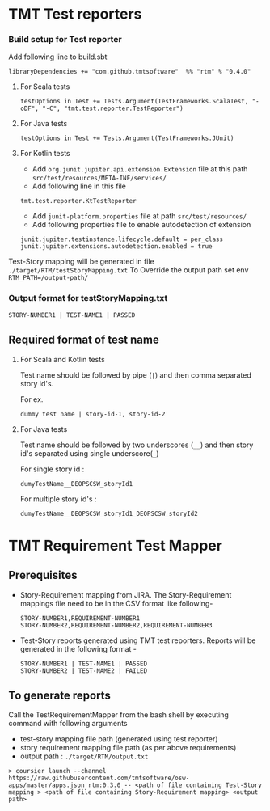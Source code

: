 # TMT Test reporters

### Build setup for Test reporter
Add following line to build.sbt

```
libraryDependencies += "com.github.tmtsoftware"  %% "rtm" % "0.4.0"
```


1. For Scala tests

    ```
    testOptions in Test += Tests.Argument(TestFrameworks.ScalaTest, "-oDF", "-C", "tmt.test.reporter.TestReporter")
    ```
2. For Java tests

    ```
    testOptions in Test += Tests.Argument(TestFrameworks.JUnit)
    ```
3. For Kotlin tests

    - Add `org.junit.jupiter.api.extension.Extension` file at this path `src/test/resources/META-INF/services/`
    - Add following line in this file 
    ```
    tmt.test.reporter.KtTestReporter
    ```
    - Add `junit-platform.properties` file at path `src/test/resources/`
    - Add following properties file to enable autodetection of extension
    
    ```
    junit.jupiter.testinstance.lifecycle.default = per_class
    junit.jupiter.extensions.autodetection.enabled = true
    ```

Test-Story mapping will be generated in file `./target/RTM/testStoryMapping.txt` 
To Override the output path set env `RTM_PATH=/output-path/`

### Output format for testStoryMapping.txt
```
STORY-NUMBER1 | TEST-NAME1 | PASSED
```

## Required format of test name

1. For Scala and Kotlin tests 

    Test name should be followed by pipe (`|`) and then comma separated story id's.

    For ex.
    ```
    dummy test name | story-id-1, story-id-2
    ```
2. For Java tests

    Test name should be followed by two underscores (`__`) and then story id's separated using single underscore(`_`)

    For single story id :
    ```
    dumyTestName__DEOPSCSW_storyId1
    ```
    For multiple story id's :
    ```
    dumyTestName__DEOPSCSW_storyId1_DEOPSCSW_storyId2
    ```

# TMT Requirement Test Mapper


## Prerequisites 
- Story-Requirement mapping from JIRA.
    The Story-Requirement mappings file need to be in the  CSV format like following-
    ```
    STORY-NUMBER1,REQUIREMENT-NUMBER1
    STORY-NUMBER2,REQUIREMENT-NUMBER2,REQUIREMENT-NUMBER3
    ```
- Test-Story reports generated using TMT test reporters.
    Reports will be generated in the following format -
    ```
    STORY-NUMBER1 | TEST-NAME1 | PASSED
    STORY-NUMBER2 | TEST-NAME2 | FAILED
    ```

## To generate reports

Call the TestRequirementMapper from the bash shell by executing command with following arguments
- test-story mapping file path (generated using test reporter)
- story requirement mapping file path (as per above requirements)
- output path : `./target/RTM/output.txt`
```
> coursier launch --channel https://raw.githubusercontent.com/tmtsoftware/osw-apps/master/apps.json rtm:0.3.0 -- <path of file containing Test-Story mapping > <path of file containing Story-Requirement mapping> <output path>
```
